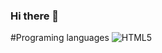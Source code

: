 ### Hi there 👋

<!--
**Julienka-Sohal/Julienka-Sohal** is a ✨ _special_ ✨ repository because its `README.md` (this file) appears on your GitHub profile.

Here are some ideas to get you started:

- 🔭 I’m currently working on ...
- 🌱 I’m currently learning ...
- 👯 I’m looking to collaborate on ...
- 🤔 I’m looking for help with ...
- 💬 Ask me about ...
- 📫 How to reach me: ...
- 😄 Pronouns: ...
- ⚡ Fun fact: ...
-->

#Programing languages
![HTML5](https://img.shields.io/badge/html5-%23E34F26.svg?style=for-the-badge&logo=html5&logoColor=white)
